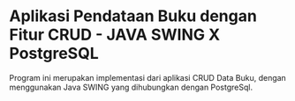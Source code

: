 # Aplikasi Pendataan Buku dengan Fitur CRUD - JAVA SWING X PostgreSQL
Program ini merupakan implementasi dari aplikasi CRUD Data Buku, dengan menggunakan Java SWING yang dihubungkan dengan PostgreSql.
